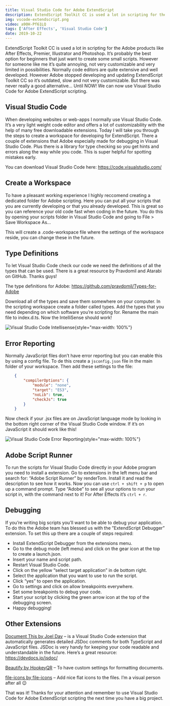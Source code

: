 ```yaml
---
title: Visual Studio Code for Adobe ExtendScript
description: ExtendScript Toolkit CC is used a lot in scripting for the Adobe products like After Effects, Premier, Illustrator and Photoshop. But we can now use Visual Studio Code for Adobe ExtendScript scripting.
img: vscode-extendscript.png
video: a90H-Pf61LQ
tags: ['After Effects', 'Visual Studio Code']
date: 2019-10-22
---
```


ExtendScript Toolkit CC is used a lot in scripting for the Adobe products like After Effects, Premier, Illustrator and Photoshop. It’s probably the best option for beginners that just want to create some small scripts. However for someone like me it’s quite annoying, not very customizable and very limited in possibilities. Normally code editors are quite extensive and well developed. However Adobe stopped developing and updating ExtendScript Toolkit CC so it’s outdated, slow and not very customizable. But there was never really a good alternative… Until NOW! We can now use Visual Studio Code for Adobe ExtendScript scripting.

## Visual Studio Code

When developing websites or web-apps I normally use Visual Studio Code. It’s a very light weight code editor and offers a lot of customizability with the help of many free downloadable extensions. Today I will take you through the steps to create a workspace for developing for ExtendScript. There a couple of extensions that Adobe especially made for debugging in Visual Studio Code. Plus there is a library for type checking so you get hints and errors along the way while you code. This is super helpful for spotting mistakes early.

You can download Visual Studio Code here: <https://code.visualstudio.com/>

## Create a Workspace

To have a pleasant working experience I highly reccomend creating a dedicated folder for Adobe scripting. Here you can put all your scripts that you are currently developing or that you already developed. This is great so you can reference your old code fast when coding in the future. You do this by opening your scripts folder in Visual Studio Code and going to File > Save Workspace As…

This will create a .code-workspace file where the settings of the workspace reside, you can change these in the future.

## Type Definitions

To let Visual Studio Code check our code we need the definitions of all the types that can be used. There is a great resource by Pravdomil and Atarabi on GitHub. Thanks guys!

The type definitions for Adobe: <https://github.com/pravdomil/Types-for-Adobe>

Download all of the types and save them somewhere on your computer. In the scripting workspace create a folder called types. Add the types that you need depending on which software you’re scripting for. Rename the main file to index.d.ts. Now the IntelliSense should work!

![Visual Studio Code Intellisense](/img/intellisense.png){style="max-width: 100%"}

## Error Reporting

Normally JavaScript files don’t have error reporting but you can enable this by using a config file. To de this create a `jsconfig.json` file in the main folder of your workspace. Then add these settings to the file:

```json
	{
		"compilerOptions": {
			"module": "none",
			"target": "ES3",
			"noLib": true,
			"checkJs": true
		}
	}
```

Now check if your .jsx files are on JavaScript language mode by looking in the bottom right corner of the Visual Studio Code window. If it’s on JavaScript it should work like this!

![Visual Studio Code Error Reporting](/img/error-reporting.png){style="max-width: 100%"}

## Adobe Script Runner

To run the scripts for Visual Studio Code directly in your Adobe program you need to install a extension. Go to extensions in the left menu bar and search for: “Adobe Script Runner” by renderTom. Install it and read the description to see how it works. Now you can use `ctrl + shift + p` to open up a command prompt. Type “Adobe” to see all your options to run your script in, with the command next to it! For After Effects it’s `ctrl + r`.

## Debugging

If you’re writing big scripts you’ll want to be able to debug your application. To do this the Adobe team has blessed us with the ”ExtendScript Debugger” extension. To set this up there are a couple of steps required:

- Install ExtendScript Debugger from the extensions menu.
- Go to the debug mode (left menu) and click on the gear icon at the top to create a launch.json.
- Insert your name and script path.
- Restart Visual Studio Code.
- Click on the yellow “select target application” in de bottom right.
- Select the application that you want to use to run the script.
- Click “yes” to open the application.
- Go to settings and click on allow breakpoints everywhere.
- Set some breakpoints to debug your code.
- Start your script by clicking the green arrow icon at the top of the debugging screen.
- Happy debugging!

## Other Extensions

[Document This by Joel Day](https://marketplace.visualstudio.com/items?itemName=joelday.docthis) – is a Visual Studio Code extension that automatically generates detailed JSDoc comments for both TypeScript and JavaScript files. JSDoc is very handy for keeping your code readable and understandable in the future. Here’s a great resource: <https://devdocs.io/jsdoc/>

[Beautify by HookeyQR](https://marketplace.visualstudio.com/items?itemName=HookyQR.beautify) – To have custom settings for formatting documents.

[file-icons by file-icons](https://marketplace.visualstudio.com/items?itemName=file-icons.file-icons) – Add nice flat icons to the files. I’m a visual person after all 😉

That was it! Thanks for your attention and remember to use Visual Studio Code for Adobe ExtendScript scripting the next time you have a big project.
